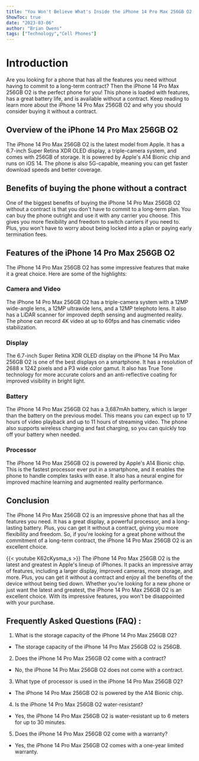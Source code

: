 ```yaml
---
title: "You Won't Believe What's Inside the iPhone 14 Pro Max 256GB O2 - Get It Now Without a Contract!"
ShowToc: true 
date: "2023-03-06"
author: "Brian Owens" 
tags: ["Technology","Cell Phones"]
---
```

# Introduction

Are you looking for a phone that has all the features you need without having to commit to a long-term contract? Then the iPhone 14 Pro Max 256GB O2 is the perfect phone for you! This phone is loaded with features, has a great battery life, and is available without a contract. Keep reading to learn more about the iPhone 14 Pro Max 256GB O2 and why you should consider buying it without a contract.

## Overview of the iPhone 14 Pro Max 256GB O2

The iPhone 14 Pro Max 256GB O2 is the latest model from Apple. It has a 6.7-inch Super Retina XDR OLED display, a triple-camera system, and comes with 256GB of storage. It is powered by Apple's A14 Bionic chip and runs on iOS 14. The phone is also 5G-capable, meaning you can get faster download speeds and better coverage.

## Benefits of buying the phone without a contract

One of the biggest benefits of buying the iPhone 14 Pro Max 256GB O2 without a contract is that you don't have to commit to a long-term plan. You can buy the phone outright and use it with any carrier you choose. This gives you more flexibility and freedom to switch carriers if you need to. Plus, you won't have to worry about being locked into a plan or paying early termination fees.

## Features of the iPhone 14 Pro Max 256GB O2

The iPhone 14 Pro Max 256GB O2 has some impressive features that make it a great choice. Here are some of the highlights:

### Camera and Video

The iPhone 14 Pro Max 256GB O2 has a triple-camera system with a 12MP wide-angle lens, a 12MP ultrawide lens, and a 12MP telephoto lens. It also has a LiDAR scanner for improved depth sensing and augmented reality. The phone can record 4K video at up to 60fps and has cinematic video stabilization.

### Display

The 6.7-inch Super Retina XDR OLED display on the iPhone 14 Pro Max 256GB O2 is one of the best displays on a smartphone. It has a resolution of 2688 x 1242 pixels and a P3 wide color gamut. It also has True Tone technology for more accurate colors and an anti-reflective coating for improved visibility in bright light.

### Battery

The iPhone 14 Pro Max 256GB O2 has a 3,687mAh battery, which is larger than the battery on the previous model. This means you can expect up to 17 hours of video playback and up to 11 hours of streaming video. The phone also supports wireless charging and fast charging, so you can quickly top off your battery when needed.

### Processor

The iPhone 14 Pro Max 256GB O2 is powered by Apple's A14 Bionic chip. This is the fastest processor ever put in a smartphone, and it enables the phone to handle complex tasks with ease. It also has a neural engine for improved machine learning and augmented reality performance.

## Conclusion

The iPhone 14 Pro Max 256GB O2 is an impressive phone that has all the features you need. It has a great display, a powerful processor, and a long-lasting battery. Plus, you can get it without a contract, giving you more flexibility and freedom. So, if you're looking for a great phone without the commitment of a long-term contract, the iPhone 14 Pro Max 256GB O2 is an excellent choice.

{{< youtube K62cKysma_s >}} 
The iPhone 14 Pro Max 256GB O2 is the latest and greatest in Apple's lineup of iPhones. It packs an impressive array of features, including a larger display, improved cameras, more storage, and more. Plus, you can get it without a contract and enjoy all the benefits of the device without being tied down. Whether you're looking for a new phone or just want the latest and greatest, the iPhone 14 Pro Max 256GB O2 is an excellent choice. With its impressive features, you won't be disappointed with your purchase.

## Frequently Asked Questions (FAQ) :
1. What is the storage capacity of the iPhone 14 Pro Max 256GB O2?
- The storage capacity of the iPhone 14 Pro Max 256GB O2 is 256GB.

2. Does the iPhone 14 Pro Max 256GB O2 come with a contract?
- No, the iPhone 14 Pro Max 256GB O2 does not come with a contract.

3. What type of processor is used in the iPhone 14 Pro Max 256GB O2?
- The iPhone 14 Pro Max 256GB O2 is powered by the A14 Bionic chip.

4. Is the iPhone 14 Pro Max 256GB O2 water-resistant?
- Yes, the iPhone 14 Pro Max 256GB O2 is water-resistant up to 6 meters for up to 30 minutes.

5. Does the iPhone 14 Pro Max 256GB O2 come with a warranty?
- Yes, the iPhone 14 Pro Max 256GB O2 comes with a one-year limited warranty.


